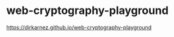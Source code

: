 web-cryptography-playground
===========================
https://dirkarnez.github.io/web-cryptography-playground
